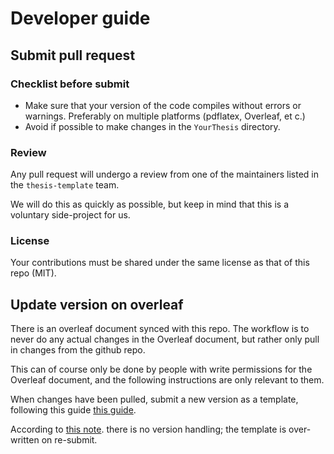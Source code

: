 # Developer guide

## Submit pull request

### Checklist before submit
- Make sure that your version of the code compiles without errors or warnings.
Preferably on multiple platforms (pdflatex, Overleaf, et c.)
- Avoid if possible to make changes in the `YourThesis` directory.

### Review
Any pull request will undergo a review from one of the maintainers listed in the `thesis-template` team.

We will do this as quickly as possible, but keep in mind that this is a voluntary side-project for us.

### License

Your contributions must be shared under the same license as that of this repo (MIT).


## Update version on overleaf

There is an overleaf document synced with this repo.
The workflow is to never do any actual changes in the Overleaf document,
but rather only pull in changes from the github repo.

This can of course only be done by people with write permissions for the Overleaf document,
and the following instructions are only relevant to them.

When changes have been pulled, submit a new version as a template,
following this guide [this guide](https://www.overleaf.com/learn/how-to/How_do_I_update_a_template,_example_or_article_I%27ve_published_in_the_Overleaf_gallery%3F).

According to [this note](https://www.overleaf.com/learn/how-to/How_do_I_update_a_template,_example_or_article_I%27ve_published_in_the_Overleaf_gallery%3F).
there is no version handling; the template is over-written on re-submit.
